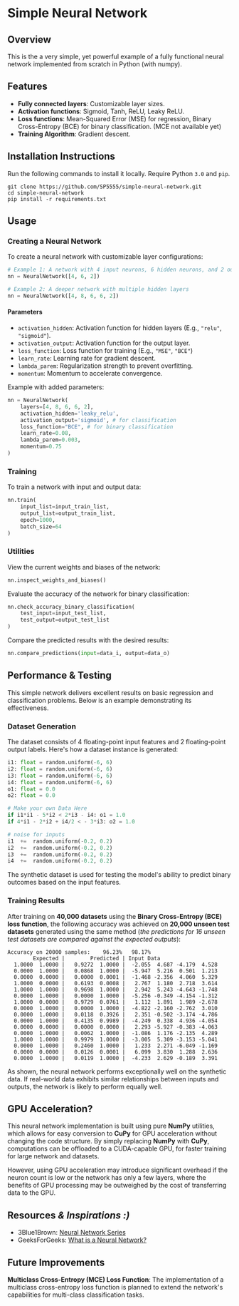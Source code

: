 
# Simple Neural Network

## Overview
This is the a very simple, yet powerful example of a fully functional neural network implemented from scratch in Python (with numpy).

## Features
- **Fully connected layers**: Customizable layer sizes.
- **Activation functions**: Sigmoid, Tanh, ReLU, Leaky ReLU.
- **Loss functions**: Mean-Squared Error (MSE) for regression, Binary Cross-Entropy (BCE) for binary classification. (MCE not available yet)
- **Training Algorithm**: Gradient descent.

## Installation Instructions
Run the following commands to install it locally. Require Python `3.0` and `pip`.
```
git clone https://github.com/SP5555/simple-neural-network.git
cd simple-neural-network
pip install -r requirements.txt
```


## Usage

### Creating a Neural Network
To create a neural network with customizable layer configurations:
```python
# Example 1: A network with 4 input neurons, 6 hidden neurons, and 2 output neurons
nn = NeuralNetwork([4, 6, 2])

# Example 2: A deeper network with multiple hidden layers
nn = NeuralNetwork([4, 8, 6, 6, 2])
```
#### Parameters
* `activation_hidden`: Activation function for hidden layers (E.g., `"relu"`, `"sigmoid"`).
* `activation_output`: Activation function for the output layer.
* `loss_function`: Loss function for training (E.g., `"MSE"`, `"BCE"`)
* `learn_rate`: Learning rate for gradient descent.
* `lambda_parem`: Regularization strength to prevent overfitting.
* `momentum`: Momentum to accelerate convergence.

Example with added parameters:
```python
nn = NeuralNetwork(
	layers=[4, 8, 6, 6, 2],
	activation_hidden='leaky_relu',
	activation_output='sigmoid', # for classification
	loss_function="BCE", # for binary classification
	learn_rate=0.08,
	lambda_parem=0.003,
	momentum=0.75
)
```
### Training
To train a network with input and output data:
```python
nn.train(
	input_list=input_train_list,
	output_list=output_train_list,
	epoch=1000,
	batch_size=64
)
```
### Utilities
View the current weights and biases of the network:
```python
nn.inspect_weights_and_biases()
```
Evaluate the accuracy of the network for binary classification:
```python
nn.check_accuracy_binary_classification(
	test_input=input_test_list,
	test_output=output_test_list
)
```
Compare the predicted results with the desired results:
```python
nn.compare_predictions(input=data_i, output=data_o)
```

## Performance & Testing
This simple network delivers excellent results on basic regression and classification problems. Below is an example demonstrating its effectiveness.
### Dataset Generation
The dataset consists of 4 floating-point input features and 2 floating-point output labels. Here's how a dataset instance is generated:
```python
i1: float = random.uniform(-6, 6)
i2: float = random.uniform(-6, 6)
i3: float = random.uniform(-6, 6)
i4: float = random.uniform(-6, 6)
o1: float = 0.0
o2: float = 0.0

# Make your own Data Here
if i1*i1 - 5*i2 < 2*i3 - i4: o1 = 1.0
if 4*i1 - 2*i2 + i4/2 < - 3*i3: o2 = 1.0

# noise for inputs
i1  +=  random.uniform(-0.2, 0.2)
i2  +=  random.uniform(-0.2, 0.2)
i3  +=  random.uniform(-0.2, 0.2)
i4  +=  random.uniform(-0.2, 0.2)
```
The synthetic dataset is used for testing the model's ability to predict binary outcomes based on the input features.
### Training Results
After training on **40,000 datasets** using the **Binary Cross-Entropy (BCE) loss function**, the following accuracy was achieved on **20,000 unseen test datasets** generated using the same method (*the predictions for 16 unseen test datasets are compared against the expected outputs*):
```
Accuracy on 20000 samples:    96.23%   98.17%
        Expected |        Predicted | Input Data
  1.0000  1.0000 |   0.9272  1.0000 |  -2.055  4.687 -4.179  4.528
  0.0000  1.0000 |   0.0868  1.0000 |  -5.947  5.216  0.501  1.213
  0.0000  0.0000 |   0.0000  0.0001 |  -1.468 -2.356  4.060  5.329
  1.0000  0.0000 |   0.6193  0.0008 |   2.767  1.180  2.718  3.614
  1.0000  1.0000 |   0.9698  1.0000 |   2.942  5.243 -4.643 -1.748
  0.0000  1.0000 |   0.0000  1.0000 |  -5.256 -0.349 -4.154 -1.312
  1.0000  0.0000 |   0.9729  0.0761 |   1.112  1.891  1.989 -2.678
  0.0000  1.0000 |   0.0000  1.0000 |  -4.822 -2.160 -2.762  3.010
  0.0000  1.0000 |   0.0118  0.3926 |   2.351 -0.502 -3.174 -4.786
  0.0000  1.0000 |   0.4135  0.9989 |  -4.249  0.338  4.936 -4.054
  0.0000  0.0000 |   0.0000  0.0000 |   2.293 -5.927 -0.383 -4.063
  0.0000  1.0000 |   0.0062  1.0000 |  -1.086  1.176 -2.135  4.289
  1.0000  1.0000 |   0.9979  1.0000 |  -3.005  5.309 -3.153 -5.041
  0.0000  1.0000 |   0.2460  1.0000 |   1.233  2.271 -6.049 -1.169
  0.0000  0.0000 |   0.0126  0.0001 |   6.099  3.830  1.288  2.636
  0.0000  1.0000 |   0.0119  1.0000 |  -4.233  2.629 -0.189  3.391
```
As shown, the neural network performs exceptionally well on the synthetic data. If real-world data exhibits similar relationships between inputs and outputs, the network is likely to perform equally well.

## GPU Acceleration?
This neural network implementation is built using pure **NumPy** utilities, which allows for easy conversion to **CuPy** for GPU acceleration without changing the code structure. By simply replacing **NumPy** with **CuPy**, computations can be offloaded to a CUDA-capable GPU, for faster training for large network and datasets.

However, using GPU acceleration may introduce significant overhead if the neuron count is low or the network has only a few layers, where the benefits of GPU processing may be outweighed by the cost of transferring data to the GPU.

## Resources *& Inspirations :)*
- 3Blue1Brown: [Neural Network Series](https://youtube.com/playlist?list=PLZHQObOWTQDNU6R1_67000Dx_ZCJB-3pi&si=856ZSYGlqoSCdHB2)
- GeeksForGeeks: [What is a Neural Network?](https://www.geeksforgeeks.org/neural-networks-a-beginners-guide/)

## Future Improvements
**Multiclass Cross-Entropy (MCE) Loss Function**: The implementation of a multiclass cross-entropy loss function is planned to extend the network's capabilities for multi-class classification tasks.